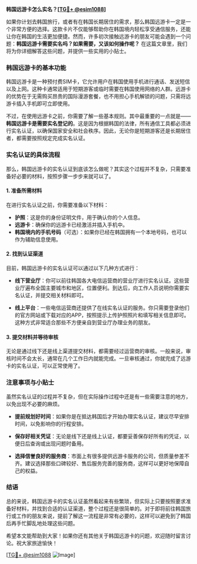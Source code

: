 **韩国远游卡怎么实名？[[TG💪+ @esim1088](https://t.me/s/esim1088)]**

如果你计划去韩国旅行，或者有在韩国长期居住的需求，那么韩国远游卡一定是一个非常方便的选择。这款卡片不仅能够帮助你在韩国境内轻松享受通信服务，还能让你在韩国的生活更加便捷。然而，许多初次接触远游卡的朋友可能会遇到一个问题：**韩国远游卡需要实名吗？如果需要，又该如何操作呢？** 在这篇文章里，我们将为你详细解答这些问题，并提供一些实用的小贴士。

### 韩国远游卡的基本功能

韩国远游卡是一种预付费SIM卡，它允许用户在韩国使用手机进行通话、发送短信以及上网。这种卡通常适用于短期游客或临时需要在韩国使用网络的人群。远游卡的优势在于无需购买昂贵的国际漫游套餐，也不用担心手机解锁的问题，只需将远游卡插入手机即可立即使用。

不过，在使用远游卡之前，你需要了解一些基本规则。其中最重要的一点就是——**韩国远游卡是需要实名登记的**。这是因为根据韩国的法律，所有通信工具都必须进行实名认证，以确保国家安全和社会秩序。因此，无论你是短期游客还是长期居住者，都需要按照规定完成实名认证。

### 实名认证的具体流程

那么，韩国远游卡的实名认证到底该怎么做呢？其实这个过程并不复杂，只需要准备好必要的材料，按照步骤一步步来就可以了。

#### 1. 准备所需材料

在进行实名认证之前，你需要准备以下材料：

- **护照**：这是你的身份证明文件，用于确认你的个人信息。
- **远游卡**：确保你的远游卡已经激活并插入手机中。
- **韩国境内的手机号码**（可选）：如果你已经在韩国拥有一个本地号码，也可以作为辅助信息使用。

#### 2. 找到认证渠道

目前，韩国远游卡的实名认证可以通过以下几种方式进行：

- **线下营业厅**：你可以前往韩国各大电信运营商的营业厅进行实名认证。这些营业厅遍布全国主要城市和地区，位置便利。到达后，向工作人员说明你需要实名认证，并提交相关材料即可。
  
- **线上平台**：一些电信运营商还提供了在线实名认证的服务。你只需要登录他们的官方网站或下载对应的APP，按照提示上传护照照片和填写相关信息即可。这种方式非常适合那些不方便亲自到营业厅办理业务的朋友。

#### 3. 提交材料并等待审核

无论是通过线下还是线上渠道提交材料，都需要经过运营商的审核。一般来说，审核时间不会太长，通常在几个工作日内就能完成。一旦审核通过，你就完成了远游卡的实名认证，可以正常使用了。

### 注意事项与小贴士

虽然实名认证的过程并不复杂，但在实际操作过程中还是有一些需要注意的地方，以免出现不必要的麻烦。

- **提前规划好时间**：如果你是在抵达韩国后才开始办理实名认证，建议尽早安排时间，以免影响你的行程安排。
  
- **保存好相关凭证**：无论是线下还是线上认证，都要妥善保存好所有的凭证，以便日后查询或出现问题时备用。

- **选择信誉良好的服务商**：市面上有很多提供远游卡服务的公司，但质量参差不齐。建议选择那些口碑较好、售后服务完善的服务商，这样可以更好地保障自己的权益。

### 结语

总的来说，韩国远游卡的实名认证虽然看起来有些繁琐，但实际上只要按照要求准备好材料，并找到合适的认证渠道，整个过程还是很简单的。对于即将前往韩国旅行或工作的朋友来说，提前了解这一流程是非常有必要的，这样可以避免到了韩国后再手忙脚乱地处理这些问题。

希望本文能帮助到大家！如果你还有其他关于韩国远游卡的问题，欢迎随时留言讨论。祝大家旅途愉快！

[[TG💪+ @esim1088](https://t.me/s/esim1088) ![Image](https://i.postimg.cc/4NQfJmqS/Snipaste-2025-05-13-00-14-12.png)]